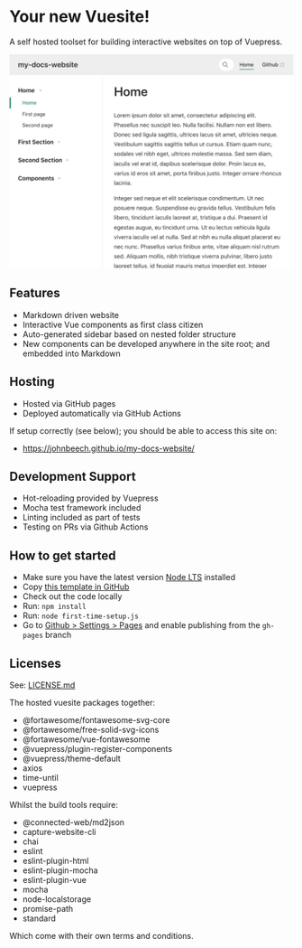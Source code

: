 # Your new Vuesite!

A self hosted toolset for building interactive websites on top of Vuepress.

![Preview of website - site name navigation, sidebar, front page content](./screenshot.png)

## Features

- Markdown driven website
- Interactive Vue components as first class citizen
- Auto-generated sidebar based on nested folder structure
- New components can be developed anywhere in the site root; and embedded into Markdown

## Hosting

- Hosted via GitHub pages
- Deployed automatically via GitHub Actions

If setup correctly (see below); you should be able to access this site on:
- https://johnbeech.github.io/my-docs-website/

## Development Support

- Hot-reloading provided by Vuepress
- Mocha test framework included
- Linting included as part of tests
- Testing on PRs via Github Actions

## How to get started

- Make sure you have the latest version [Node LTS](https://nodejs.org/en/) installed
- Copy [this template in GitHub](https://github.com/johnbeech/my-docs-website/generate)
- Check out the code locally
- Run: `npm install`
- Run: `node first-time-setup.js`
- Go to [Github > Settings > Pages](https://github.com/johnbeech/my-docs-website/settings/pages) and enable publishing from the `gh-pages` branch

## Licenses

See: [LICENSE.md](./LICENSE.md)

The hosted vuesite packages together:

- @fortawesome/fontawesome-svg-core
- @fortawesome/free-solid-svg-icons
- @fortawesome/vue-fontawesome
- @vuepress/plugin-register-components
- @vuepress/theme-default
- axios
- time-until
- vuepress

Whilst the build tools require:

- @connected-web/md2json
- capture-website-cli
- chai
- eslint
- eslint-plugin-html
- eslint-plugin-mocha
- eslint-plugin-vue
- mocha
- node-localstorage
- promise-path
- standard


Which come with their own terms and conditions.
